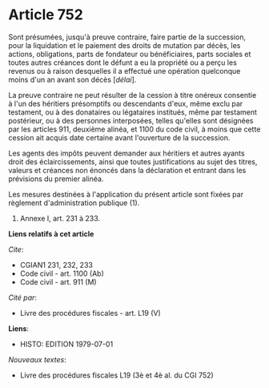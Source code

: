# Article 752

Sont présumées, jusqu'à preuve contraire, faire partie de la succession, pour la liquidation et le paiement des droits de
mutation par décès, les actions, obligations, parts de fondateur ou bénéficiaires, parts sociales et toutes autres créances
dont le défunt a eu la propriété ou a perçu les revenus ou à raison desquelles il a effectué une opération quelconque moins
d'un an avant son décès [*délai*].

La preuve contraire ne peut résulter de la cession à titre onéreux consentie à l'un des héritiers présomptifs ou descendants
d'eux, même exclu par testament, ou à des donataires ou légataires institués, même par testament postérieur, ou à des
personnes interposées, telles qu'elles sont désignées par les articles 911, deuxième alinéa, et 1100 du code civil, à moins
que cette cession ait acquis date certaine avant l'ouverture de la succession.

Les agents des impôts peuvent demander aux héritiers et autres ayants droit des éclaircissements, ainsi que toutes
justifications au sujet des titres, valeurs et créances non énoncés dans la déclaration et entrant dans les prévisions du
premier alinéa.

Les mesures destinées à l'application du présent article sont fixées par règlement d'administration publique (1).

1)  Annexe I, art. 231 à 233.

**Liens relatifs à cet article**

_Cite_:

  - CGIAN1 231, 232, 233
  - Code civil - art. 1100 (Ab)
  - Code civil - art. 911 (M)

_Cité par_:

  - Livre des procédures fiscales - art. L19 (V)

**Liens**:

  - HISTO: EDITION 1979-07-01

_Nouveaux textes_:

  - Livre des procédures fiscales L19 (3è et 4è al. du CGI 752)
